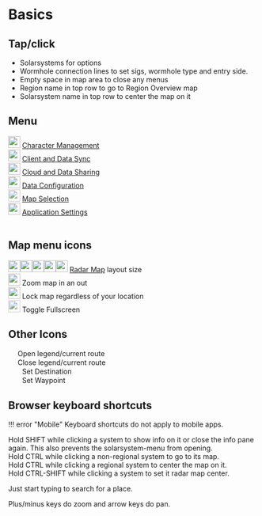 # Basics

## Tap/click
- Solarsystems for options
- Wormhole connection lines to set sigs, wormhole type and entry side.
- Empty space in map area to close any menus
- Region name in top row to go to Region Overview map
- Solarsystem name in top row to center the map on it

## Menu
<img src="https://raw.githubusercontent.com/Risingson/eedocs/master/docs/images/User-100_26_100_off.png" width="24" height="24" > [Character Management](https://eveeye.readthedocs.io/en/latest/sync/character-management/)<br>
<img src="https://raw.githubusercontent.com/Risingson/eedocs/master/docs/images/Marker-100_off.png" width="24" height="24" > [Client and Data Sync](https://eveeye.readthedocs.io/en/latest/sync/client-synchronisation/)<br>
<img src="https://raw.githubusercontent.com/Risingson/eedocs/master/docs/images/Share-100_off.png" width="24" height="24" > [Cloud and Data Sharing](https://eveeye.readthedocs.io/en/latest/sharing/cloud/)<br>
<img src="https://raw.githubusercontent.com/Risingson/eedocs/master/docs/images/Node-100_off.png" width="24" height="24" > [Data Configuration](https://eveeye.readthedocs.io/en/latest/data/overview/)<br>
<img src="https://raw.githubusercontent.com/Risingson/eedocs/master/docs/images/Map-100_off.png" width="24" height="24" style="opacity:0.8;"> [Map Selection](https://eveeye.readthedocs.io/en/latest/map/layout/)<br>
<img src="https://raw.githubusercontent.com/Risingson/eedocs/master/docs/images/Settings-100_off.png" width="24" height="24" > [Application Settings](https://eveeye.readthedocs.io/en/latest/ui/settings/)<br><br>
## Map menu icons
<img src="https://raw.githubusercontent.com/Risingson/eedocs/master/docs/images/5.png" width="24" height="24" ><img src="https://raw.githubusercontent.com/Risingson/eedocs/master/docs/images/4.png" width="24" height="24" ><img src="https://raw.githubusercontent.com/Risingson/eedocs/master/docs/images/3.png" width="24" height="24" ><img src="https://raw.githubusercontent.com/Risingson/eedocs/master/docs/images/2.png" width="24" height="24" ><img src="https://raw.githubusercontent.com/Risingson/eedocs/master/docs/images/1.png" width="24" height="24" > [Radar Map](https://eveeye.readthedocs.io/en/latest/map/layout/#Radar%20Map) layout size <br>
<img src="https://raw.githubusercontent.com/Risingson/eedocs/master/docs/images/Collapse-100.png" width="24" height="24" > Zoom map in an out<br>
<img src="https://raw.githubusercontent.com/Risingson/eedocs/master/docs/images/Lock.png" width="24" height="24" > Lock map regardless of your location<br>
<img src="https://raw.githubusercontent.com/Risingson/eedocs/master/docs/images/Fullscreen-100_off.png" width="24" height="24" style="opacity:0.8;"> Toggle Fullscreen<br>

## Other Icons
<img src="https://raw.githubusercontent.com/Risingson/eedocs/master/docs/images/Arrow-100_opt_back.png" width="15" height="15" > Open legend/current route<br>
<img src="https://raw.githubusercontent.com/Risingson/eedocs/master/docs/images/Arrow-100_opt_on.png" width="15" height="15" > Close legend/current route<br>
<img src="https://raw.githubusercontent.com/Risingson/eedocs/master/docs/images/setDestination.png" width="24" height="15" > Set Destination<br>
<img src="https://raw.githubusercontent.com/Risingson/eedocs/master/docs/images/setWaypoint.png" width="24" height="15" > Set Waypoint<br>

## Browser keyboard shortcuts

!!! error "Mobile"
    Keyboard shortcuts do not apply to mobile apps.

Hold SHIFT while clicking a system to show info on it or close the info pane again. This also prevents the solarsystem-menu from opening.<br>
Hold CTRL while clicking a non-regional system to go to its map.<br>Hold CTRL while clicking a regional system to center the map on it.<br>
Hold CTRL-SHIFT while clicking a system to set it radar map center.<br>

Just start typing to search for a place.

Plus/minus keys do zoom and arrow keys do pan.



<!--stackedit_data:
eyJoaXN0b3J5IjpbNDA3MjkyMzU0LDE2MDIxMzY2ODIsLTIxMj
Q5NzU0ODMsMzUxMTAwOTEzLDExNTA2ODg1NTYsLTIwNjcwMjUz
MzZdfQ==
-->